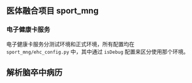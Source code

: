 ## 医体融合项目 sport_mng

### 电子健康卡服务

电子健康卡服务分测试环境和正式环境，所有配置均在 `sport_mng/ehc_config.py` 中，其中通过 `isDebug` 配置来区分使用那个环境。





## 解析脑卒中病历


